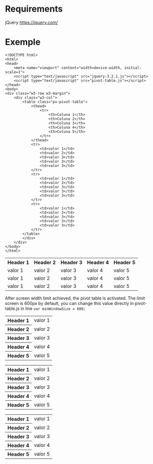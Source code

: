 # Requirements

jQuery https://jquery.com/

# Exemple

```
<!DOCTYPE html>
<html>
<head>
	<meta name="viewport" content="width=device-width, initial-scale=1">
	<script type="text/javascript" src="jquery-3.2.1.js"></script>
	<script type="text/javascript" src="pivot-table.js"></script>
</head>
<body>	
<div class="w3-row w3-margin">
	<div class="w3-col">
		<table class="pv-pivot-table">
			<thead>
				<tr>
					<th>Coluna 1</th>
					<th>Coluna 2</th>
					<th>Coluna 3</th>
					<th>Coluna 4</th>
					<th>Coluna 5</th>
				</tr>
			</thead>
			<tr>
				<td>valor 1</td>
				<td>valor 2</td>
				<td>valor 3</td>
				<td>valor 3</td>
				<td>valor 3</td>
			</tr>
			<tr>
				<td>valor 1</td>
				<td>valor 2</td>
				<td>valor 3</td>
				<td>valor 3</td>
				<td>valor 3</td>
			</tr>
			<tr>
				<td>valor 1</td>
				<td>valor 2</td>
				<td>valor 3</td>
				<td>valor 3</td>
				<td>valor 3</td>
			</tr>
		</table>
		</div>
	</div>
</body>
</html>
```
<table>
	<tr>
		<th>Header 1</th>
		<th>Header 2</th>
		<th>Header 3</th>
		<th>Header 4</th>
		<th>Header 5</th>
	</tr>
	<tr>
		<td>valor 1</td>
		<td>valor 2</td>
		<td>valor 3</td>
		<td>valor 4</td>
		<td>valor 5</td>
	</tr>
	<tr>
		<td>valor 1</td>
		<td>valor 2</td>
		<td>valor 3</td>
		<td>valor 4</td>
		<td>valor 5</td>
	</tr>
	<tr>
		<td>valor 1</td>
		<td>valor 2</td>
		<td>valor 3</td>
		<td>valor 4</td>
		<td>valor 5</td>
	</tr>
</table>

After screen width limit achieved, the pivot table is activated. The limit screen is 600px by default, you can change this value directly in pivot-table.js in line `var minWindowSize = 600;`

<table>
	<tr>
    <th>Header 1</th>
    <td>valor 1</td>
  </tr>
  <tr>
  	<th>Header 2</th>
    <td>valor 2</td>
  </tr>
  <tr>
  <th>Header 3</th>
    <td>valor 3</td>
  </tr>
  <tr>
  	<th>Header 4</th>
    <td>valor 4</td>
  </tr>
  <tr>
  	<th>Header 5</th>
    <td>valor 5</td>
  </tr>
</table>

<table>
	<tr>
    <th>Header 1</th>
    <td>valor 1</td>
  </tr>
  <tr>
  	<th>Header 2</th>
    <td>valor 2</td>
  </tr>
  <tr>
  <th>Header 3</th>
    <td>valor 3</td>
  </tr>
  <tr>
  	<th>Header 4</th>
    <td>valor 4</td>
  </tr>
  <tr>
  	<th>Header 5</th>
    <td>valor 5</td>
  </tr>
</table>

<table>
	<tr>
    <th>Header 1</th>
    <td>valor 1</td>
  </tr>
  <tr>
  	<th>Header 2</th>
    <td>valor 2</td>
  </tr>
  <tr>
  <th>Header 3</th>
    <td>valor 3</td>
  </tr>
  <tr>
  	<th>Header 4</th>
    <td>valor 4</td>
  </tr>
  <tr>
  	<th>Header 5</th>
    <td>valor 5</td>
  </tr>
</table>

